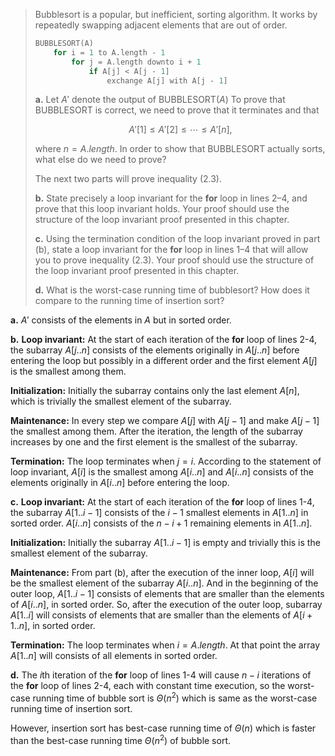 > Bubblesort is a popular, but inefficient, sorting algorithm. It works by repeatedly swapping adjacent elements that are out of order.
>
> ```cpp
> BUBBLESORT(A)
>     for i = 1 to A.length - 1
>         for j = A.length downto i + 1
>             if A[j] < A[j - 1]
>                 exchange A[j] with A[j - 1]
> ```
>
> **a.** Let $A'$ denote the output of $\text{BUBBLESORT}(A)$ To prove that $\text{BUBBLESORT}$ is correct, we need to prove that it terminates and that
>
> $$A'[1] \le A'[2] \le \cdots \le A'[n], \tag{2.3}$$
>
> where $n = A.length$. In order to show that $\text{BUBBLESORT}$ actually sorts, what else do we need to prove?
>
> The next two parts will prove inequality $\text{(2.3)}$.
>
> **b.** State precisely a loop invariant for the **for** loop in lines 2–4, and prove that this loop invariant holds. Your proof should use the structure of the loop invariant proof presented in this chapter.
>
> **c.** Using the termination condition of the loop invariant proved in part (b), state a loop invariant for the **for** loop in lines 1–4 that will allow you to prove inequality $\text{(2.3)}$. Your proof should use the structure of the loop invariant proof presented in this chapter.
>
> **d.** What is the worst-case running time of bubblesort? How does it compare to the running time of insertion sort?

**a.** $A'$ consists of the elements in $A$ but in sorted order.

**b.** **Loop invariant:** At the start of each iteration of the **for** loop of lines 2-4, the subarray $A[j..n]$ consists of the elements originally in $A[j..n]$ before entering the loop but possibly in a different order and the first element $A[j]$ is the smallest among them.

**Initialization:** Initially the subarray contains only the last element $A[n]$, which is trivially the smallest element of the subarray.

**Maintenance:** In every step we compare $A[j]$ with $A[j - 1]$ and make $A[j - 1]$ the smallest among them. After the iteration, the length of the subarray increases by one and the first element is the smallest of the subarray.

**Termination:** The loop terminates when $j = i$. According to the statement of loop invariant, $A[i]$ is the smallest among $A[i..n]$ and $A[i..n]$ consists of the elements originally in $A[i..n]$ before entering the loop.

**c.** **Loop invariant:** At the start of each iteration of the **for** loop of lines 1-4, the subarray $A[1..i − 1]$ consists of the $i - 1$ smallest elements in $A[1..n]$ in sorted order. $A[i..n]$ consists of the $n - i + 1$ remaining elements in $A[1..n]$.

**Initialization:** Initially the subarray $A[1..i − 1]$ is empty and trivially this is the smallest element of the subarray.

**Maintenance:** From part (b), after the execution of the inner loop, $A[i]$ will be the smallest element of the subarray $A[i..n]$. And in the beginning of the outer loop, $A[1..i − 1]$ consists of elements that are smaller than the elements of $A[i..n]$, in sorted order. So, after the execution of the outer loop, subarray $A[1..i]$ will consists of elements that are smaller than the elements of $A[i + 1..n]$, in sorted order.

**Termination:** The loop terminates when $i = A.length$. At that point the array $A[1..n]$ will consists of all elements in sorted order.

**d.** The $i$th iteration of the **for** loop of lines 1-4 will cause $n − i$ iterations of the **for** loop of lines 2-4, each with constant time execution, so the worst-case running time of bubble sort is $\Theta(n^2)$ which is same as the worst-case running time of insertion sort. 

However, insertion sort has best-case running time of $\Theta(n)$ which is faster than the best-case running time $\Theta(n^2)$ of bubble sort.
